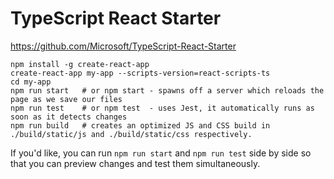# TypeScript React Starter

https://github.com/Microsoft/TypeScript-React-Starter

```
npm install -g create-react-app
create-react-app my-app --scripts-version=react-scripts-ts
cd my-app
npm run start   # or npm start - spawns off a server which reloads the page as we save our files
npm run test    # or npm test  - uses Jest, it automatically runs as soon as it detects changes
npm run build   # creates an optimized JS and CSS build in ./build/static/js and ./build/static/css respectively.
```

If you'd like, you can run `npm run start` and `npm run test` side by side so that you can preview changes and test them simultaneously.

